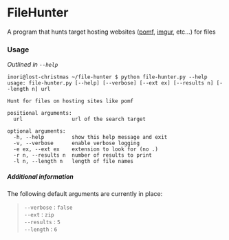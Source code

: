 # FileHunter
A program that hunts target hosting websites ([pomf](https://pomf.sinister.ly), [imgur](https://imgur.com), etc...) for files

### Usage
_Outlined in `--help`_  
```
inori@lost-christmas ~/file-hunter $ python file-hunter.py --help
usage: file-hunter.py [--help] [--verbose] [--ext ex] [--results n] [--length n] url

Hunt for files on hosting sites like pomf

positional arguments:
  url                url of the search target

optional arguments:
  -h, --help         show this help message and exit
  -v, --verbose      enable verbose logging
  -e ex, --ext ex    extension to look for (no .)
  -r n, --results n  number of results to print
  -l n, --length n   length of file names
```

##### Additional information
The following default arguments are currently in place:  
> `--verbose` : `false`  
> `--ext` : `zip`  
> `--results` : `5`  
> `--length` : `6`